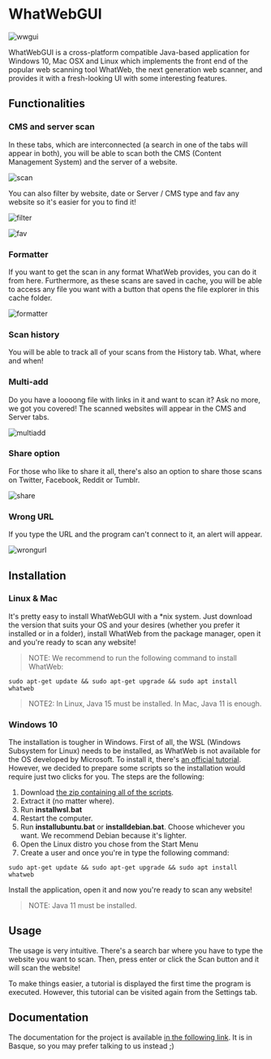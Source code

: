 # WhatWebGUI
![wwgui](files/wwgui.png)

WhatWebGUI is a cross-platform compatible Java-based application for Windows 10, Mac OSX and Linux which implements the front end of the popular web scanning tool WhatWeb, the next generation web scanner, and provides it with a fresh-looking UI with some interesting features.

## Functionalities

### CMS and server scan
In these tabs, which are interconnected (a search in one of the tabs will appear in both), you will be able to scan both the CMS (Content Management System) and the server of a website. 

![scan](files/scan.gif)

You can also filter by website, date or Server / CMS type and fav any website so it's easier for you to find it!

![filter](files/filter.gif)

![fav](files/fav.gif)

### Formatter
If you want to get the scan in any format WhatWeb provides, you can do it from here. Furthermore, as these scans are saved in cache, you will be able to access any file you want with a button that opens the file explorer in this cache folder.

![formatter](files/formatter.gif)

### Scan history
You will be able to track all of your scans from the History tab. What, where and when!

### Multi-add

Do you have a loooong file with links in it and want to scan it? Ask no more, we got you covered! The scanned websites will appear in the CMS and Server tabs.

![multiadd](files/multiadd.gif)

### Share option

For those who like to share it all, there's also an option to share those scans on Twitter, Facebook, Reddit or Tumblr. 

![share](files/share.gif)

### Wrong URL

If you type the URL and the program can't connect to it, an alert will appear.

![wrongurl](files/wrongurl.gif)

## Installation
### Linux & Mac
It's pretty easy to install WhatWebGUI with a \*nix system. Just download the version that suits your OS and your desires (whether you prefer it installed or in a folder), install WhatWeb from the package manager, open it and you're ready to scan any website!
> NOTE: We recommend to run the following command to install WhatWeb:
```
sudo apt-get update && sudo apt-get upgrade && sudo apt install whatweb
```
> NOTE2: In Linux, Java 15 must be installed. In Mac, Java 11 is enough. 

### Windows 10
The installation is tougher in Windows.  First of all, the WSL (Windows Subsystem for Linux) needs to be installed, as WhatWeb is not available for the OS developed by Microsoft. To install it, there's [an official tutorial](https://docs.microsoft.com/en-us/windows/wsl/install-win10). However, we decided to prepare some scripts so the installation would require just two clicks for you. The steps are the following:
1. Download [the zip containing all of the scripts](files/WSL.zip).
2. Extract it (no matter where).
3. Run **installwsl.bat**
4. Restart the computer.
5. Run **installubuntu.bat** or **installdebian.bat**. Choose whichever you want. We recommend Debian because it's lighter.
6. Open the Linux distro you chose from the Start Menu 
7. Create a user and once you're in type the following command:
```
sudo apt-get update && sudo apt-get upgrade && sudo apt install whatweb
```
Install the application, open it and now you're ready to scan any website!
> NOTE: Java 11 must be installed. 

## Usage
The usage is very intuitive. There's a search bar where you have to type the website you want to scan. Then, press enter or click the Scan button and it will scan the website!

To make things easier, a tutorial is displayed the first time the program is executed. However, this tutorial can be visited again from the Settings tab.

## Documentation
The documentation for the project is available [in the following link](files/WhatWebGUI_DOCUMENTATION.pdf). It is in Basque, so you may prefer talking to us instead ;)
